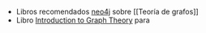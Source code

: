 - Libros recomendados [neo4j](https://neo4j.com/blog/top-13-resources-graph-theory-algorithms/) sobre [[Teoría de grafos]]
- Libro [Introduction to Graph Theory](https://books.google.gg/books?id=eRLEAgAAQBAJ&printsec=frontcover&source=gbs_book_other_versions_r&cad=2#v=onepage&q&f=false) para